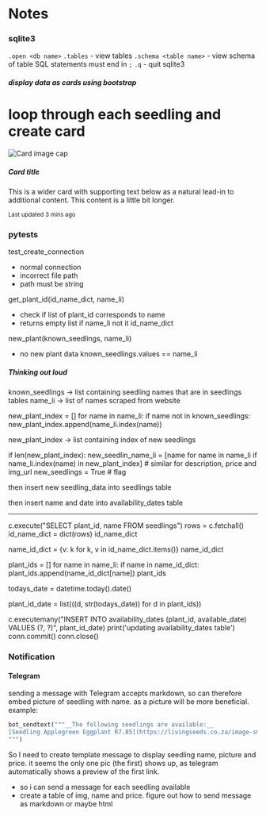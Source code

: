 # Notes

### sqlite3
`.open <db name>`
`.tables` - view tables
`.schema <table name>` - view schema of table
SQL statements must end in `;`
`.q` - quit sqlite3



##### display data as cards using bootstrap

<div class="card-group">

  # loop through each seedling and create card
  <div class="card">
    <img class="card-img-top" src="..." alt="Card image cap">
    <div class="card-body">
      <h5 class="card-title">Card title</h5>
      <p class="card-text">This is a wider card with supporting text below as a natural lead-in to additional content. This content is a little bit longer.</p>
      <p class="card-text"><small class="text-muted">Last updated 3 mins ago</small></p>
    </div>
  </div>

</div>


### pytests
test_create_connection
- normal connection
- incorrect file path
- path must be string

get_plant_id(id_name_dict, name_li)
- check if list of plant_id corresponds to name
- returns empty list if name_li not it id_name_dict

new_plant(known_seedlings, name_li)
- no new plant data known_seedlings.values == name_li

##### Thinking out loud
known_seedlings -> list containing seedling names that are in seedlings tables
name_li -> list of names scraped from website

new_plant_index = []
for name in name_li:
    if name not in known_seedlings:
        new_plant_index.append(name_li.index(name))

new_plant_index -> list containing index of new seedlings

if len(new_plant_index):
    new_seedlin_name_li = [name for name in name_li if name_li.index(name) in new_plant_index]
    # similar for description, price and img_url
    new_seedlings = True # flag
    <function to notify of new seedlings>

then insert new seedling_data into seedlings table <insert into table function>

then insert name and date into availability_dates table <a function>

---
c.execute("SELECT plant_id, name FROM seedlings")
rows = c.fetchall()
id_name_dict = dict(rows)
id_name_dict

name_id_dict = {v: k for k, v in id_name_dict.items()}
name_id_dict

plant_ids = []
for name in name_li:
    if name in name_id_dict:
        plant_ids.append(name_id_dict[name])
plant_ids

todays_date =  datetime.today().date()

plant_id_date = list(((d, str(todays_date)) for d in plant_ids))

c.executemany("INSERT INTO availability_dates (plant_id, available_date) \
               VALUES (?, ?)",
               plant_id_date)
print('updating availability_dates table')
conn.commit()
conn.close()


### Notification
#### Telegram
sending a message with Telegram accepts markdown, so can therefore embed picture of seedling with name.
as a picture will be more beneficial.
example:
``` python
bot_sendtext("""__The following seedlings are available:__
[Seedling Applegreen Eggplant R7.85](https://livingseeds.co.za/image-smp/seedling-applegreen-eggplantseedlings_10339_220x220.jpg)
""")
```
So I need to create template message to display seedling name, picture and price.
it seems the only one pic (the first) shows up, as telegram automatically shows a preview of the first link.
- so i can send a message for each seedling available
- create a table of img, name and price. figure out how to send message as markdown or maybe html
